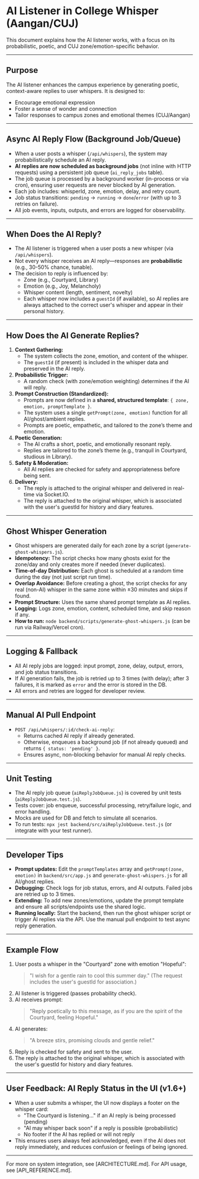 # AI Listener in College Whisper (Aangan/CUJ)

This document explains how the AI listener works, with a focus on its probabilistic, poetic, and CUJ zone/emotion-specific behavior.

---

## Purpose
The AI listener enhances the campus experience by generating poetic, context-aware replies to user whispers. It is designed to:
- Encourage emotional expression
- Foster a sense of wonder and connection
- Tailor responses to campus zones and emotional themes (CUJ/Aangan)

---

## Async AI Reply Flow (Background Job/Queue)
- When a user posts a whisper (`/api/whispers`), the system may probabilistically schedule an AI reply.
- **AI replies are now scheduled as background jobs** (not inline with HTTP requests) using a persistent job queue (`ai_reply_jobs` table).
- The job queue is processed by a background worker (in-process or via cron), ensuring user requests are never blocked by AI generation.
- Each job includes: whisperId, zone, emotion, delay, and retry count.
- Job status transitions: `pending` → `running` → `done`/`error` (with up to 3 retries on failure).
- All job events, inputs, outputs, and errors are logged for observability.

---

## When Does the AI Reply?
- The AI listener is triggered when a user posts a new whisper (via `/api/whispers`).
- Not every whisper receives an AI reply—responses are **probabilistic** (e.g., 30-50% chance, tunable).
- The decision to reply is influenced by:
  - Zone (e.g., Courtyard, Library)
  - Emotion (e.g., Joy, Melancholy)
  - Whisper content (length, sentiment, novelty)
  - Each whisper now includes a `guestId` (if available), so AI replies are always attached to the correct user's whisper and appear in their personal history.

---

## How Does the AI Generate Replies?
1. **Context Gathering:**
   - The system collects the zone, emotion, and content of the whisper.
   - The `guestId` (if present) is included in the whisper data and preserved in the AI reply.
2. **Probabilistic Trigger:**
   - A random check (with zone/emotion weighting) determines if the AI will reply.
3. **Prompt Construction (Standardized):**
   - Prompts are now defined in a **shared, structured template**: `{ zone, emotion, promptTemplate }`.
   - The system uses a single `getPrompt(zone, emotion)` function for all AI/ghost/ambient replies.
   - Prompts are poetic, empathetic, and tailored to the zone’s theme and emotion.
4. **Poetic Generation:**
   - The AI crafts a short, poetic, and emotionally resonant reply.
   - Replies are tailored to the zone’s theme (e.g., tranquil in Courtyard, studious in Library).
5. **Safety & Moderation:**
   - All AI replies are checked for safety and appropriateness before being sent.
6. **Delivery:**
   - The reply is attached to the original whisper and delivered in real-time via Socket.IO.
   - The reply is attached to the original whisper, which is associated with the user's guestId for history and diary features.

---

## Ghost Whisper Generation
- Ghost whispers are generated daily for each zone by a script (`generate-ghost-whispers.js`).
- **Idempotency:** The script checks how many ghosts exist for the zone/day and only creates more if needed (never duplicates).
- **Time-of-day Distribution:** Each ghost is scheduled at a random time during the day (not just script run time).
- **Overlap Avoidance:** Before creating a ghost, the script checks for any real (non-AI) whisper in the same zone within ±30 minutes and skips if found.
- **Prompt Structure:** Uses the same shared prompt template as AI replies.
- **Logging:** Logs zone, emotion, content, scheduled time, and skip reason if any.
- **How to run:** `node backend/scripts/generate-ghost-whispers.js` (can be run via Railway/Vercel cron).

---

## Logging & Fallback
- All AI reply jobs are logged: input prompt, zone, delay, output, errors, and job status transitions.
- If AI generation fails, the job is retried up to 3 times (with delay); after 3 failures, it is marked as `error` and the error is stored in the DB.
- All errors and retries are logged for developer review.

---

## Manual AI Pull Endpoint
- `POST /api/whispers/:id/check-ai-reply`:
  - Returns cached AI reply if already generated.
  - Otherwise, enqueues a background job (if not already queued) and returns `{ status: 'pending' }`.
  - Ensures async, non-blocking behavior for manual AI reply checks.

---

## Unit Testing
- The AI reply job queue (`aiReplyJobQueue.js`) is covered by unit tests (`aiReplyJobQueue.test.js`).
- Tests cover: job enqueue, successful processing, retry/failure logic, and error handling.
- Mocks are used for DB and fetch to simulate all scenarios.
- To run tests: `npx jest backend/src/aiReplyJobQueue.test.js` (or integrate with your test runner).

---

## Developer Tips
- **Prompt updates:** Edit the `promptTemplates` array and `getPrompt(zone, emotion)` in `backend/src/app.js` and `generate-ghost-whispers.js` for all AI/ghost replies.
- **Debugging:** Check logs for job status, errors, and AI outputs. Failed jobs are retried up to 3 times.
- **Extending:** To add new zones/emotions, update the prompt template and ensure all scripts/endpoints use the shared logic.
- **Running locally:** Start the backend, then run the ghost whisper script or trigger AI replies via the API. Use the manual pull endpoint to test async reply generation.

---

## Example Flow
1. User posts a whisper in the "Courtyard" zone with emotion "Hopeful":
   > "I wish for a gentle rain to cool this summer day."
   (The request includes the user's guestId for association.)
2. AI listener is triggered (passes probability check).
3. AI receives prompt:
   > "Reply poetically to this message, as if you are the spirit of the Courtyard, feeling Hopeful."
4. AI generates:
   > "A breeze stirs, promising clouds and gentle relief."
5. Reply is checked for safety and sent to the user.
6. The reply is attached to the original whisper, which is associated with the user's guestId for history and diary features.

---

## User Feedback: AI Reply Status in the UI (v1.6+)

- When a user submits a whisper, the UI now displays a footer on the whisper card:
  - "The Courtyard is listening..." if an AI reply is being processed (pending)
  - "AI may whisper back soon" if a reply is possible (probabilistic)
  - No footer if the AI has replied or will not reply
- This ensures users always feel acknowledged, even if the AI does not reply immediately, and reduces confusion or feelings of being ignored.

---

For more on system integration, see [ARCHITECTURE.md]. For API usage, see [API_REFERENCE.md]. 